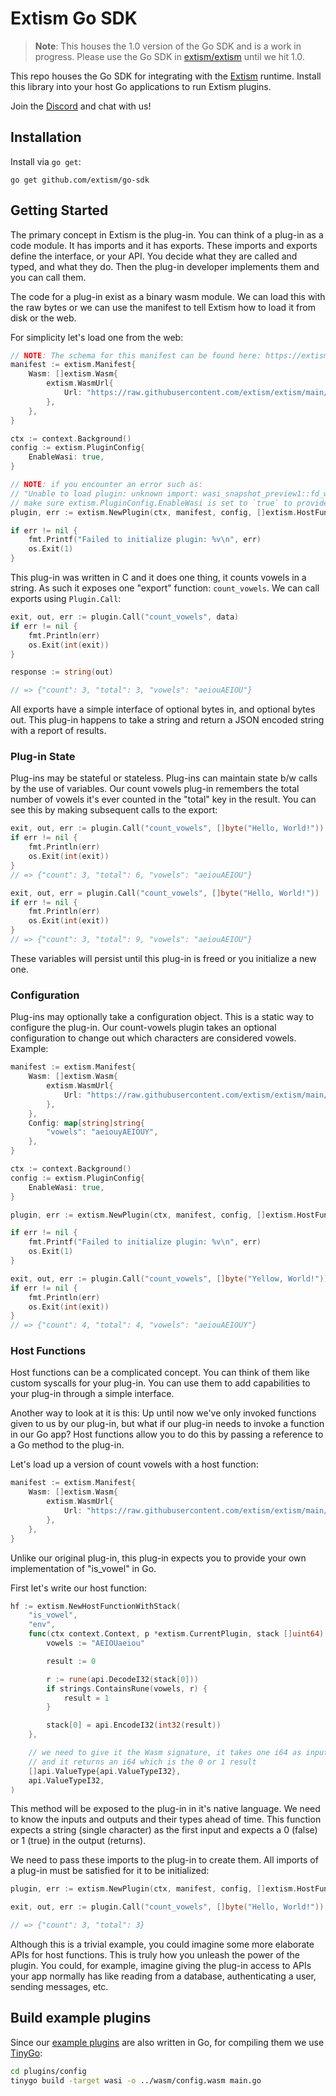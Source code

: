 # Extism Go SDK

> **Note**: This houses the 1.0 version of the Go SDK and is a work in progress. Please use the Go SDK in [extism/extism](https://github.com/extism/extism) until we hit 1.0.

This repo houses the Go SDK for integrating with the [Extism](https://extism.org/) runtime. Install this library into your host Go applications to run Extism plugins.

Join the [Discord](https://discord.gg/EGTV8Pxs) and chat with us!

## Installation

Install via `go get`:

```
go get github.com/extism/go-sdk
```

## Getting Started

The primary concept in Extism is the plug-in. You can think of a plug-in as a code module. It has imports and it has exports. These imports and exports define the interface, or your API. You decide what they are called and typed, and what they do. Then the plug-in developer implements them and you can call them.

The code for a plug-in exist as a binary wasm module. We can load this with the raw bytes or we can use the manifest to tell Extism how to load it from disk or the web.

For simplicity let's load one from the web:

```go
// NOTE: The schema for this manifest can be found here: https://extism.org/docs/concepts/manifest/
manifest := extism.Manifest{
    Wasm: []extism.Wasm{
        extism.WasmUrl{
            Url: "https://raw.githubusercontent.com/extism/extism/main/wasm/code.wasm",
        },
    },
}

ctx := context.Background()
config := extism.PluginConfig{
    EnableWasi: true,
}

// NOTE: if you encounter an error such as:
// "Unable to load plugin: unknown import: wasi_snapshot_preview1::fd_write has not been defined"
// make sure extism.PluginConfig.EnableWasi is set to `true` to provide WASI imports to your plugin.
plugin, err := extism.NewPlugin(ctx, manifest, config, []extism.HostFunction{})

if err != nil {
    fmt.Printf("Failed to initialize plugin: %v\n", err)
    os.Exit(1)
}
```

This plug-in was written in C and it does one thing, it counts vowels in a string. As such it exposes one "export" function: `count_vowels`. We can call exports using `Plugin.Call`:

```go
exit, out, err := plugin.Call("count_vowels", data)
if err != nil {
    fmt.Println(err)
    os.Exit(int(exit))
}

response := string(out)

// => {"count": 3, "total": 3, "vowels": "aeiouAEIOU"}
```

All exports have a simple interface of optional bytes in, and optional bytes out. This plug-in happens to take a string and return a JSON encoded string with a report of results.

### Plug-in State

Plug-ins may be stateful or stateless. Plug-ins can maintain state b/w calls by the use of variables. Our count vowels plug-in remembers the total number of vowels it's ever counted in the "total" key in the result. You can see this by making subsequent calls to the export:

```go
exit, out, err := plugin.Call("count_vowels", []byte("Hello, World!"))
if err != nil {
    fmt.Println(err)
    os.Exit(int(exit))
}
// => {"count": 3, "total": 6, "vowels": "aeiouAEIOU"}

exit, out, err = plugin.Call("count_vowels", []byte("Hello, World!"))
if err != nil {
    fmt.Println(err)
    os.Exit(int(exit))
}
// => {"count": 3, "total": 9, "vowels": "aeiouAEIOU"}
```

These variables will persist until this plug-in is freed or you initialize a new one.

### Configuration

Plug-ins may optionally take a configuration object. This is a static way to configure the plug-in. Our count-vowels plugin takes an optional configuration to change out which characters are considered vowels. Example:

```go
manifest := extism.Manifest{
    Wasm: []extism.Wasm{
        extism.WasmUrl{
            Url: "https://raw.githubusercontent.com/extism/extism/main/wasm/code.wasm",
        },
    },
    Config: map[string]string{
        "vowels": "aeiouyAEIOUY",
    },
}

ctx := context.Background()
config := extism.PluginConfig{
    EnableWasi: true,
}

plugin, err := extism.NewPlugin(ctx, manifest, config, []extism.HostFunction{})

if err != nil {
    fmt.Printf("Failed to initialize plugin: %v\n", err)
    os.Exit(1)
}

exit, out, err := plugin.Call("count_vowels", []byte("Yellow, World!"))
if err != nil {
    fmt.Println(err)
    os.Exit(int(exit))
}
// => {"count": 4, "total": 4, "vowels": "aeiouAEIOUY"}
```

### Host Functions

Host functions can be a complicated concept. You can think of them like custom syscalls for your plug-in. You can use them to add capabilities to your plug-in through a simple interface.

Another way to look at it is this: Up until now we've only invoked functions given to us by our plug-in, but what if our plug-in needs to invoke a function in our Go app? Host functions allow you to do this by passing a reference to a Go method to the plug-in.

Let's load up a version of count vowels with a host function:

```go
manifest := extism.Manifest{
    Wasm: []extism.Wasm{
        extism.WasmUrl{
            Url: "https://raw.githubusercontent.com/extism/extism/main/wasm/count-vowels-host.wasm",
        },
    },
}
```

Unlike our original plug-in, this plug-in expects you to provide your own implementation of "is_vowel" in Go.

First let's write our host function:

```go
hf := extism.NewHostFunctionWithStack(
    "is_vowel",
    "env",
    func(ctx context.Context, p *extism.CurrentPlugin, stack []uint64) {
        vowels := "AEIOUaeiou"

        result := 0

        r := rune(api.DecodeI32(stack[0]))
        if strings.ContainsRune(vowels, r) {
            result = 1
        }

        stack[0] = api.EncodeI32(int32(result))
    },

    // we need to give it the Wasm signature, it takes one i64 as input which acts as a pointer to a string
    // and it returns an i64 which is the 0 or 1 result
    []api.ValueType{api.ValueTypeI32},
    api.ValueTypeI32,
)
```

This method will be exposed to the plug-in in it's native language. We need to know the inputs and outputs and their types ahead of time. This function expects a string (single character) as the first input and expects a 0 (false) or 1 (true) in the output (returns).

We need to pass these imports to the plug-in to create them. All imports of a plug-in must be satisfied for it to be initialized:

```go
plugin, err := extism.NewPlugin(ctx, manifest, config, []extism.HostFunction{hf});

exit, out, err := plugin.Call("count_vowels", []byte("Hello, World!"))

// => {"count": 3, "total": 3}
```

Although this is a trivial example, you could imagine some more elaborate APIs for host functions. This is truly how you unleash the power of the plugin. You could, for example, imagine giving the plug-in access to APIs your app normally has like reading from a database, authenticating a user, sending messages, etc.

## Build example plugins
Since our [example plugins](./plugins/) are also written in Go, for compiling them we use [TinyGo](https://tinygo.org/):
```sh
cd plugins/config
tinygo build -target wasi -o ../wasm/config.wasm main.go
```